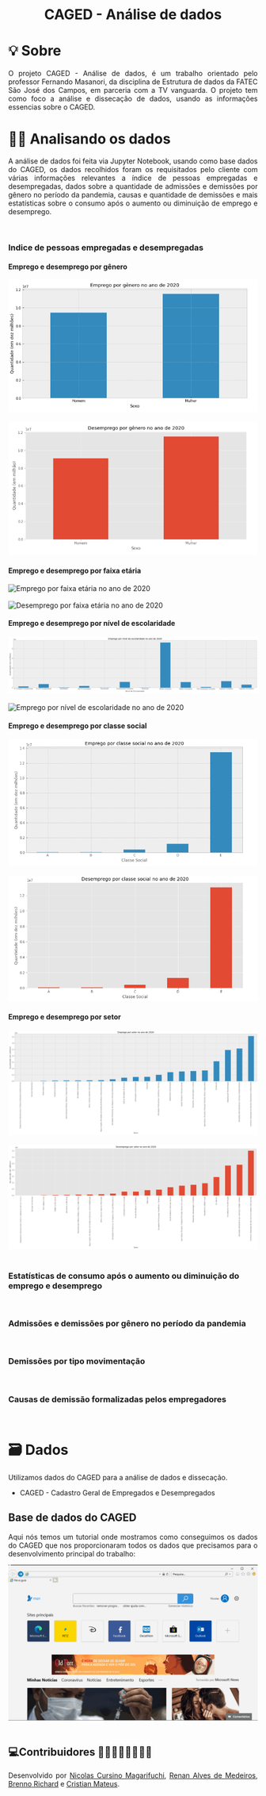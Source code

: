 <h1 align="center">CAGED - Análise de dados</h1>

<h1 align="left"> 💡 Sobre </h1>
<p align="justify">O projeto CAGED - Análise de dados, é um trabalho orientado pelo professor Fernando Masanori, da disciplina de Estrutura de dados da FATEC São José dos Campos, em parceria com a TV vanguarda. O projeto tem como foco a análise e dissecação de dados, usando as informações essencias sobre o CAGED.</p>

<h1>👩‍💻 Analisando os dados</h1>

<p align="justify"> A análise de dados foi feita via Jupyter Notebook, usando como base dados do CAGED, os dados recolhidos foram os requisitados pelo cliente com várias informações relevantes a índice de pessoas empregadas e desempregadas, dados sobre a quantidade de admissões e demissões por gênero no período da pandemia, causas e quantidade de demissões e mais estatísticas sobre o consumo após o aumento ou diminuição de emprego e desemprego.</p>

<br>

<h3>Indice de pessoas empregadas e desempregadas</h3>

<h4>Emprego e desemprego por gênero</h4>
<div>
  <img src="/Emprego por gênero no ano de 2020.png" alt="Emprego por gênero no ano de 2020">
</div>

<br>

<div>
  <img src="/Desemprego por gênero no ano de 2020.png" alt="Desemprego por gênero no ano de 2020">
</div>

<h4>Emprego e desemprego por faixa etária</h4>
<div>
  <img src="/Emprego por faixa etária no ano de 2020.png" alt="Emprego por faixa etária no ano de 2020">
</div>

<br>

<div>
  <img src="/Desemprego por faixa etária no ano de 2020.png" alt="Desemprego por faixa etária no ano de 2020">
</div>

<h4>Emprego e desemprego por nível de escolaridade</h4>
<div>
  <img src="/Emprego por nivel de escolaridade no ano de 2020.png" alt="Emprego por escolaridade no ano de 2020">
</div>

<br>

<div>
  <img src="/Desemprego por nível de escolaridade no ano de 2020.png" alt="Emprego por nível de escolaridade no ano de 2020">
</div>

<h4>Emprego e desemprego por classe social</h4>
<div>
  <img src="/Emprego por classe social no ano de 2020.png" alt="Emprego por classe social no ano de 2020">
</div>

<br>

<div>
  <img src="/Desemprego por classe social no ano de 2020.png" alt="Desemprego por classe social no ano de 2020">
</div>

<h4>Emprego e desemprego por setor</h4>
<div>
  <img src="/Emprego por setor no ano de 2020.png" alt="Emprego por setor no ano de 2020">
</div>

<br>

<div>
  <img src="/Desemprego por setor no ano de 2020.png" alt="Desemprego por setor no ano de 2020">
</div>

<br>
  
<h3>Estatísticas de consumo após o aumento ou diminuição do emprego e desemprego</h3>

<br>
  
<h3>Admissões e demissões por gênero no período da pandemia</h3>

<br>
 
<h3>Demissões por tipo movimentação</h3>

<br>
 
<h3>Causas de demissão formalizadas pelos empregadores</h3>
  
 <br>
  
 <h1>🗃 Dados</h1>
 
 <p align="justify">Utilizamos dados do CAGED para a análise de dados e dissecação.
 
 - CAGED - Cadastro Geral de Empregados e Desempregados
 
 <h2>Base de dados do CAGED</h2>
 
 <p align="justify">Aqui nós temos um tutorial onde mostramos como conseguimos os dados do CAGED que nos proporcionaram todos os dados que precisamos para o desenvolvimento principal do trabalho:
 
 <div align="center">
   <img src="/teste.gif" alt="teste">
 </div>
 
 <br>
 
<h2 align="left">💻Contribuidores 🧑🏾🧑🏽🧑🏻👦🏽</h2>
<p align="justify">Desenvolvido por <a href="github.com/nicursino">Nicolas Cursino Magarifuchi</a>, <a href="github.com/medrenan">Renan Alves de Medeiros</a>, <a href="https://github.com/brennorichard">Brenno Richard</a> e <a href="https://github.com/CristianMateusTB">Cristian Mateus</a>.
</p>




 
